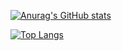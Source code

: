 [![Anurag's GitHub stats](https://github-readme-stats.vercel.app/api?username=dasdeveloper)](https://github.com/dasdeveloper/github-readme-stats)

[![Top Langs](https://github-readme-stats.vercel.app/api/top-langs/?username=dasdeveloper&layout=compact)](https://github.com/dasdeveloper/github-readme-stats)

<!--
**DasDeveloper/DasDeveloper** is a ✨ _special_ ✨ repository because its `README.md` (this file) appears on your GitHub profile.

Here are some ideas to get you started:

- 🔭 I’m currently working on ...
- 🌱 I’m currently learning ...
- 👯 I’m looking to collaborate on ...
- 🤔 I’m looking for help with ...
- 💬 Ask me about ...
- 📫 How to reach me: ...
- 😄 Pronouns: ...
- ⚡ Fun fact: ...
-->
